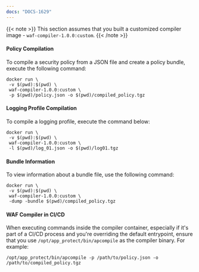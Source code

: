 ```yaml
---
docs: "DOCS-1629"
---
```


{{< note >}}
This section assumes that you built a customized compiler image - `waf-compiler-1.0.0:custom`.
{{< /note >}}

#### Policy Compilation

To compile a security policy from a JSON file and create a policy bundle, execute the following command:

```shell
docker run \
 -v $(pwd):$(pwd) \
 waf-compiler-1.0.0:custom \
 -p $(pwd)/policy.json -o $(pwd)/compiled_policy.tgz
```

#### Logging Profile Compilation

To compile a logging profile, execute the command below:

```shell
docker run \
 -v $(pwd):$(pwd) \
 waf-compiler-1.0.0:custom \
 -l $(pwd)/log_01.json -o $(pwd)/log01.tgz
```

#### Bundle Information

To view information about a bundle file, use the following command:

```shell
docker run \
 -v $(pwd):$(pwd) \
 waf-compiler-1.0.0:custom \
 -dump -bundle $(pwd)/compiled_policy.tgz
```

#### WAF Compiler in CI/CD

When executing commands inside the compiler container, especially if it's part of a CI/CD process and you're overriding the default entrypoint, ensure that you use `/opt/app_protect/bin/apcompile` as the compiler binary. For example:

```shell
/opt/app_protect/bin/apcompile -p /path/to/policy.json -o /path/to/compiled_policy.tgz
```